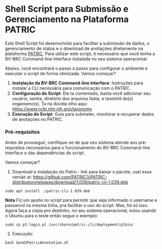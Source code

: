 # Shell Script para Submissão e Gerenciamento na Plataforma PATRIC

Este Shell Script foi desenvolvido para facilitar a submissão de dados, o gerenciamento de status e o download de anotações diretamente na plataforma [PATRIC](https://www.bv-brc.org/). Para utilizar este script, é necessário que você tenha a BV-BRC Command-line Interface instalada no seu sistema operacional.

Abaixo, você encontrará o passo a passo para configurar o ambiente e executar o script de forma otimizada. Vamos começar?

1. **Instalação da BV-BRC Command-line Interface**: Instruções para instalar a CLI necessária para comunicação com o PATRIC.
2. **Configuração do Script**: Ele ta comentado, basta você adicionar seu usuário, senha, diretório dos arquivos fasta, e taxomId do(s) organismo(s). Ta na dúvida olha aqui: https://www.ncbi.nlm.nih.gov/taxonomy
3. **Execução do Script**: Guia para submeter, monitorar e recuperar dados de anotações no PATRIC.

### Pré-requisitos
Antes de prosseguir, certifique-se de que seu sistema atende aos pré-requisitos necessários para o funcionamento do BV-BRC Command-line Interface e das dependências do script.

Vamos começar?

1. Download e instalação do Patric : link para baixar o pacote, usei essa versão ai: https://github.com/PATRIC3/PATRIC-distribution/releases/download/1.039/patric-cli-1.039.deb
```
sudo apt install ./patric-cli-1.039.deb 
```
**Nota** Fiz um ajuste no script para permitir que seja informado o username e password na mesma linha, pra facilitar o uso do script. Mas, foi só isso.
Agora faça a cópia pro destinho, no seu sistema operacional, estou usando o Ubuntu para o teste então segue o exemplo:

```
sudo cp p3-login.pl /usr/share/patric-cli/deployment/plbin/
```

2. Execução:

```
bash Send2PatricAnnotation.sh
```
